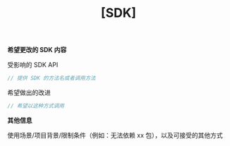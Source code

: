 ﻿---
name: SDK 相关
about: SDK 本身的改进，例如升级依赖包版本/添加方法重载/提供额外能力等
title: "[SDK]"
labels: untriaged
assignees: ikesnowy

---

**希望更改的 SDK 内容**

受影响的 SDK API
```csharp
// 提供 SDK 的方法名或者调用方法
```

希望做出的改进
```csharp
// 希望以这种方式调用
```

**其他信息**

使用场景/项目背景/限制条件（例如：无法依赖 xx 包），以及可接受的其他方式
